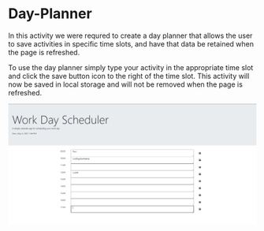 # Day-Planner

In this activity we were requred to create a day planner that allows the user to  save activities in specific time slots, and have that data be retained when the page is refreshed.

To use the day planner simply type your activity in the appropriate time slot and click the save button icon to the right of the time slot. This activity will now be saved in local storage and will not be removed when the page is refreshed.

![](./assets/Day-Planner-SS.png)
